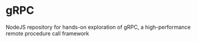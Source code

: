 # gRPC
NodeJS repository for hands-on exploration of gRPC, a high-performance remote procedure call framework
